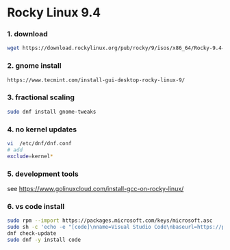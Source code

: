 # Rocky Linux 9.4

### 1. download
```sh
wget https://download.rockylinux.org/pub/rocky/9/isos/x86_64/Rocky-9.4-x86_64-minimal.iso
```

### 2. gnome install
```sh
https://www.tecmint.com/install-gui-desktop-rocky-linux-9/
```

### 3. fractional scaling
```sh
sudo dnf install gnome-tweaks 
```

### 4. no kernel updates
```sh
vi  /etc/dnf/dnf.conf
# add
exclude=kernel*
```

### 5. development tools
see https://www.golinuxcloud.com/install-gcc-on-rocky-linux/

### 6. vs code install
```sh
sudo rpm --import https://packages.microsoft.com/keys/microsoft.asc
sudo sh -c 'echo -e "[code]\nname=Visual Studio Code\nbaseurl=https://packages.microsoft.com/yumrepos/vscode\nenabled=1\ngpgcheck=1\ngpgkey=https://packages.microsoft.com/keys/microsoft.asc" > /etc/yum.repos.d/vscode.repo'
dnf check-update
sudo dnf -y install code
```
